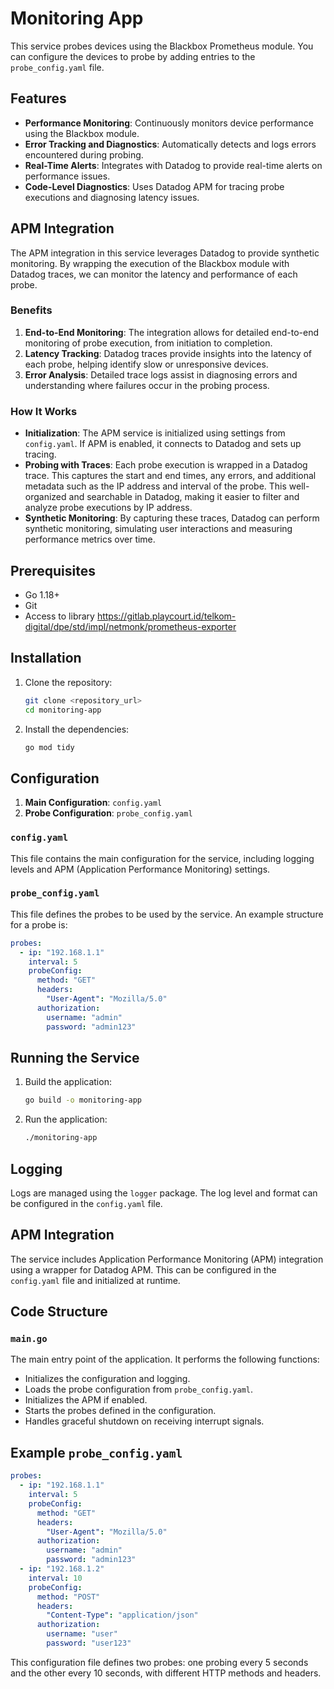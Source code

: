 
# Monitoring App

This service probes devices using the Blackbox Prometheus module. You can configure the devices to probe by adding entries to the `probe_config.yaml` file.

## Features

- **Performance Monitoring**: Continuously monitors device performance using the Blackbox module.
- **Error Tracking and Diagnostics**: Automatically detects and logs errors encountered during probing.
- **Real-Time Alerts**: Integrates with Datadog to provide real-time alerts on performance issues.
- **Code-Level Diagnostics**: Uses Datadog APM for tracing probe executions and diagnosing latency issues.

## APM Integration

The APM integration in this service leverages Datadog to provide synthetic monitoring. By wrapping the execution of the Blackbox module with Datadog traces, we can monitor the latency and performance of each probe.

### Benefits

1. **End-to-End Monitoring**: The integration allows for detailed end-to-end monitoring of probe execution, from initiation to completion.
2. **Latency Tracking**: Datadog traces provide insights into the latency of each probe, helping identify slow or unresponsive devices.
3. **Error Analysis**: Detailed trace logs assist in diagnosing errors and understanding where failures occur in the probing process.

### How It Works

- **Initialization**: The APM service is initialized using settings from `config.yaml`. If APM is enabled, it connects to Datadog and sets up tracing.
- **Probing with Traces**: Each probe execution is wrapped in a Datadog trace. This captures the start and end times, any errors, and additional metadata such as the IP address and interval of the probe. This well-organized and searchable in Datadog, making it easier to filter and analyze probe executions by IP address.
- **Synthetic Monitoring**: By capturing these traces, Datadog can perform synthetic monitoring, simulating user interactions and measuring performance metrics over time.


## Prerequisites

- Go 1.18+
- Git
- Access to library https://gitlab.playcourt.id/telkom-digital/dpe/std/impl/netmonk/prometheus-exporter


## Installation

1. Clone the repository:

    ```sh
    git clone <repository_url>
    cd monitoring-app
    ```

2. Install the dependencies:

    ```sh
    go mod tidy
    ```

## Configuration

1. **Main Configuration**: `config.yaml`
2. **Probe Configuration**: `probe_config.yaml`

### `config.yaml`

This file contains the main configuration for the service, including logging levels and APM (Application Performance Monitoring) settings.

### `probe_config.yaml`

This file defines the probes to be used by the service. An example structure for a probe is:

```yaml
probes:
  - ip: "192.168.1.1"
    interval: 5
    probeConfig:
      method: "GET"
      headers:
        "User-Agent": "Mozilla/5.0"
      authorization:
        username: "admin"
        password: "admin123"
```

## Running the Service

1. Build the application:

    ```sh
    go build -o monitoring-app
    ```

2. Run the application:

    ```sh
    ./monitoring-app
    ```

## Logging

Logs are managed using the `logger` package. The log level and format can be configured in the `config.yaml` file.

## APM Integration

The service includes Application Performance Monitoring (APM) integration using a wrapper for Datadog APM. This can be configured in the `config.yaml` file and initialized at runtime.

## Code Structure

### `main.go`

The main entry point of the application. It performs the following functions:

- Initializes the configuration and logging.
- Loads the probe configuration from `probe_config.yaml`.
- Initializes the APM if enabled.
- Starts the probes defined in the configuration.
- Handles graceful shutdown on receiving interrupt signals.

## Example `probe_config.yaml`

```yaml
probes:
  - ip: "192.168.1.1"
    interval: 5
    probeConfig:
      method: "GET"
      headers:
        "User-Agent": "Mozilla/5.0"
      authorization:
        username: "admin"
        password: "admin123"
  - ip: "192.168.1.2"
    interval: 10
    probeConfig:
      method: "POST"
      headers:
        "Content-Type": "application/json"
      authorization:
        username: "user"
        password: "user123"
```

This configuration file defines two probes: one probing every 5 seconds and the other every 10 seconds, with different HTTP methods and headers.


